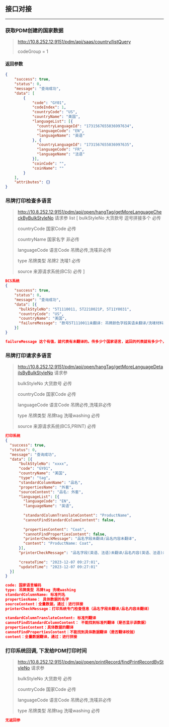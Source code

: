 ## 接口对接
***

### 获取PDM创建的国家数据
> http://10.8.252.12:9151/pdm/api/saas/country/listQuery
> 
> codeGroup = 1
> 

#### 返回参数
```json
{
    "success": true,
    "status": 0,
    "message": "查询成功",
    "data": [
        {
            "code": "GY01",
            "codeIndex": 1,
            "countryCode": "US",
            "countryName": "美国",
            "languageList": [{
              "countryLanguageId": "1731567655036997634",
              "languageCode": "EN",
              "languageName": "英语"
            }, {
              "countryLanguageId": "1731567655036997635",
              "languageCode": "FR",
              "languageName": "法语"
            }],
            "coinCode": "",
            "coinName": ""
        }
    ],
    "attributes": {}
}
```

### 吊牌打印检查多语言
> http://10.8.252.12:9151/pdm/api/open/hangTag/getMoreLanguageCheckByBulkStyleNo
> 请求参
> list [
> bulkStyleNo 大货款号 逗号拼接多个 必传
>
> countryCode 国家Code  必传
> 
> countryName 国家名字  非必传
> 
> languageCode 语言Code  吊牌必传,洗唛非必传
> 
> type 吊牌类型 吊牌2 洗唛1 必传
>
> source 来源请求系统(BCS) 必传
> ]
```json
BCS系统
{
    "success": true,
    "status": 0,
    "message": "查询成功",
    "data": [{
      "bulkStyleNo": "5T1110011, 5T2210021P, 5T11Y0031",
      "countryCode": "US",
      "countryName": "美国",
      "failureMessage": "款号5T1110011未翻译: 吊牌颜色字段英语未翻译/洗唛材料类型内容法语未翻译\n款号5T2210021P未翻译: 吊牌颜色字段日语未翻译/洗唛材料类型内容韩语未翻译",
    }]
}

failureMessage 这个有值，就代表有未翻译的。传多少个国家语言，返回的列表就有多少个，没做筛选
```

### 吊牌打印请求多语言
> http://10.8.252.12:9151/pdm/api/open/hangTag/getMoreLanguageDetailsByBulkStyleNo
> 请求参
> 
> bulkStyleNo 大货款号 必传
>
> countryCode 国家Code  必传
>
> languageCode 语言Code 吊牌必传,洗唛非必传
> 
> type 吊牌类型 吊牌tag 洗唛washing 必传
> 
> source 来源请求系统(BCS,PRINT) 必传

```json
打印系统
{
  "success": true,
  "status": 0,
  "message": "查询成功",
  "data": [{
      "bulkStyleNo": "xxxx",
      "code": "GY01",
      "countryName": "美国",
      "type": "tag",
      "standardColumnName": "品名",
      "propertiesName": "外套",
      "sourceContent": "品名: 外套",
      "languageList": [{
        "languageCode": "EN",
        "languageName": "英语",
        
        "standardColumnTranslateContent": "ProductName",
        "cannotFindStandardColumnContent": false,
        
        "propertiesContent": "Coat",
        "cannotFindPropertiesContent": false,
        "printerCheckMessage": "品名字段未翻译/品名内容未翻译",
        "content": "ProductName: Coat",
      }],
      "printerCheckMessage": "品名字段(英语、法语)未翻译/品名内容(英语、法语)未翻译",
    
      "createTime": "2023-12-07 09:27:01",
      "updateTime": "2023-12-07 09:27:01"
  }]
}

code: 国家语言编码
type: 吊牌类型 吊牌tag 洗唛washing
standardColumnName: 标准列名
propertiesName： 具体数据的名字
sourceContent：全量数据，通过：进行拼接
printerCheckMessage：打印系统专门检查信息（品名字段未翻译/品名内容未翻译）
        
standardColumnTranslateContent: 标准列翻译
cannotFindStandardColumnContent： 不能找到标准列翻译（是否显示该数据）
propertiesContent：具体数据的翻译
cannotFindPropertiesContent：不能找到具体数据翻译（是否翻译校验）
content：全量数据翻译，通过：进行拼接
```

### 打印系统回调, 下发给PDM打印时间
> http://10.8.252.12:9151/pdm/api/open/printRecord/findPrintRecordByStyleNo
> 请求参
>
> bulkStyleNo 大货款号 必传
>
> countryCode 国家Code  必传
>
> languageCode 语言Code 吊牌必传,洗唛非必传
>
> type 吊牌类型 吊牌tag 洗唛washing 必传

```json
无返回参
```